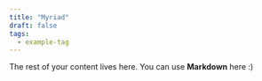```yaml
---
title: "Myriad"
draft: false
tags:
  - example-tag
---
```

 
The rest of your content lives here. You can use **Markdown** here :)
